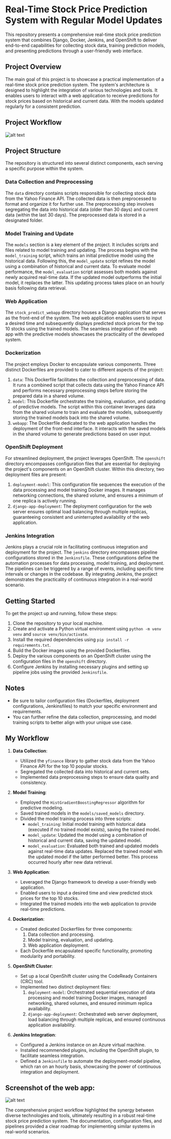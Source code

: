 # Real-Time Stock Price Prediction System with Regular Model Updates

This repository presents a comprehensive real-time stock price prediction system that combines Django, Docker, Jenkins, and OpenShift to deliver end-to-end capabilities for collecting stock data, training prediction models, and presenting predictions through a user-friendly web interface.

## Project Overview

The main goal of this project is to showcase a practical implementation of a real-time stock price prediction system. The system's architecture is designed to highlight the integration of various technologies and tools. It enables users to interact with a web application to receive predictions for stock prices based on historical and current data. With the models updated regularly for a consistent prediction.

## Project Workflow
![alt text](workflow.png)


## Project Structure

The repository is structured into several distinct components, each serving a specific purpose within the system.

### Data Collection and Preprocessing

The `data` directory contains scripts responsible for collecting stock data from the Yahoo Finance API. The collected data is then preprocessed to format and organize it for further use. The preprocessing step involves segregating the data into historical data (older than 30 days) and current data (within the last 30 days). The preprocessed data is stored in a designated folder.

### Model Training and Update

The `models` section is a key element of the project. It includes scripts and files related to model training and updating. The process begins with the `model_training` script, which trains an initial predictive model using the historical data. Following this, the `model_update` script refines the model using a combination of historical and current data. To evaluate model performance, the `model_evaluation` script assesses both models against newly acquired real-time data. If the updated model outperforms the initial model, it replaces the latter. This updating process takes place on an hourly basis following data retrieval.

### Web Application

The `stock_predict_webapp` directory houses a Django application that serves as the front-end of the system. The web application enables users to input a desired time and subsequently displays predicted stock prices for the top 10 stocks using the trained models. The seamless integration of the web app with the predictive models showcases the practicality of the developed system.

### Dockerization

The project employs Docker to encapsulate various components. Three distinct Dockerfiles are provided to cater to different aspects of the project:

1. `data`: This Dockerfile facilitates the collection and preprocessing of data. It runs a combined script that collects data using the Yahoo Finance API and performs necessary preprocessing steps before storing the prepared data in a shared volume.
2. `model`: This Dockerfile orchestrates the training, evaluation, and updating of predictive models. The script within this container leverages data from the shared volume to train and evaluate the models, subsequently storing the trained models back into the shared volume.
3. `webapp`: The Dockerfile dedicated to the web application handles the deployment of the front-end interface. It interacts with the saved models in the shared volume to generate predictions based on user input.

### OpenShift Deployment

For streamlined deployment, the project leverages OpenShift. The `openshift` directory encompasses configuration files that are essential for deploying the project's components on an OpenShift cluster. Within this directory, two deployment files are present:

1. `deployment-model`: This configuration file sequences the execution of the data processing and model training Docker images. It manages networking connections, the shared volume, and ensures a minimum of one replica is actively running.
2. `django-app-deployment`: The deployment configuration for the web server ensures optimal load balancing through multiple replicas, guaranteeing consistent and uninterrupted availability of the web application.

### Jenkins Integration

Jenkins plays a crucial role in facilitating continuous integration and deployment for the project. The `jenkins` directory encompasses pipeline configurations stored in the `Jenkinsfile`. These configurations define the automation processes for data processing, model training, and deployment. The pipelines can be triggered by a range of events, including specific time intervals or changes in the codebase. By integrating Jenkins, the project demonstrates the practicality of continuous integration in a real-world scenario.

## Getting Started

To get the project up and running, follow these steps:

1. Clone the repository to your local machine.
2. Create and activate a Python virtual environment using `python -m venv venv` and `source venv/bin/activate`.
3. Install the required dependencies using `pip install -r requirements.txt`.
4. Build the Docker images using the provided Dockerfiles.
5. Deploy the various components on an OpenShift cluster using the configuration files in the `openshift` directory.
6. Configure Jenkins by installing necessary plugins and setting up pipeline jobs using the provided `Jenkinsfile`.

## Notes

- Be sure to tailor configuration files (Dockerfiles, deployment configurations, Jenkinsfiles) to match your specific environment and requirements.
- You can further refine the data collection, preprocessing, and model training scripts to better align with your unique use case.

## My Workflow

1. **Data Collection**:
   - Utilized the `yfinance` library to gather stock data from the Yahoo Finance API for the top 10 popular stocks.
   - Segregated the collected data into historical and current sets.
   - Implemented data preprocessing steps to ensure data quality and consistency.

2. **Model Training**:
   - Employed the `HistGradientBoostingRegressor` algorithm for predictive modeling.
   - Saved trained models in the `models/saved_models` directory.
   - Divided the model training process into three scripts:
     - `model_training`: Initial model training with historical data (executed if no trained model exists), saving the trained model.
     - `model_update`: Updated the model using a combination of historical and current data, saving the updated model.
     - `model_evaluation`: Evaluated both trained and updated models against real-time data updates. Replaced the trained model with the updated model if the latter performed better. This process occurred hourly after new data retrieval.

3. **Web Application**:
   - Leveraged the Django framework to develop a user-friendly web application.
   - Enabled users to input a desired time and view predicted stock prices for the top 10 stocks.
   - Integrated the trained models into the web application to provide real-time predictions.

4. **Dockerization**:
   - Created dedicated Dockerfiles for three components:
     1. Data collection and processing.
     2. Model training, evaluation, and updating.
     3. Web application deployment.
   - Each Dockerfile encapsulated specific functionality, promoting modularity and portability.

5. **OpenShift Cluster**:
   - Set up a local OpenShift cluster using the CodeReady Containers (CRC) tool.
   - Implemented two distinct deployment files:
     1. `deployment-model`: Orchestrated sequential execution of data processing and model training Docker images, managed networking, shared volumes, and ensured minimum replica availability.
     2. `django-app-deployment`: Orchestrated web server deployment, load balancing through multiple replicas, and ensured continuous application availability.

6. **Jenkins Integration**:
   - Configured a Jenkins instance on an Azure virtual machine.
   - Installed recommended plugins, including the OpenShift plugin, to facilitate seamless integration.
   - Defined a `Jenkinsfile` to automate the deployment-model pipeline, which ran on an hourly basis, showcasing the power of continuous integration and deployment.

## Screenshot of the web app:
![alt text](Screenshot.png)

The comprehensive project workflow highlighted the synergy between diverse technologies and tools, ultimately resulting in a robust real-time stock price prediction system. The documentation, configuration files, and pipelines provided a clear roadmap for implementing similar systems in real-world scenarios.

